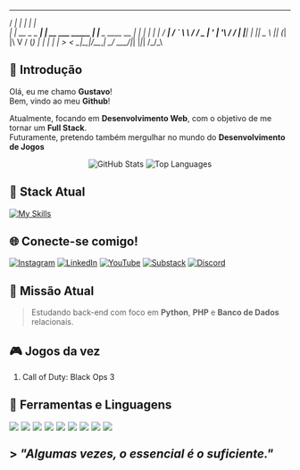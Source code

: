 
  _____           _                   _               
 / ____|         | |                 | |              
| |  __ _   _ ___| |_ __ ___   _____ | |__  _ ____  __
| | |_ | | | / __| __/ _` \ \ / / _ \| '_ \| '__\ \/ /
| |__| | |_| \__ \ || (_| |\ V / (_) | | | | |   >  < 
 \_____|\__,_|___/\__\__,_| \_/ \___/|_| |_|_|  /_/\_\


## 👋 Introdução

Olá, eu me chamo **Gustavo**!  
Bem, vindo ao meu **Github**!

Atualmente, focando em **Desenvolvimento Web**, com o objetivo de me tornar um **Full Stack**.  
Futuramente, pretendo também mergulhar no mundo do **Desenvolvimento de Jogos**

<p align="center">
  <img src="https://github-readme-stats.vercel.app/api?username=seuusuario&show_icons=true&theme=radical&count_private=true" alt="GitHub Stats" />
  <img src="https://github-readme-stats.vercel.app/api/top-langs/?username=seuusuario&layout=compact&theme=radical" alt="Top Languages" />
</p>

## 🚀 Stack Atual
[![My Skills](https://skillicons.dev/icons?i=html,css,python,php,mysql,git,linux)](https://skillicons.dev)

## 🌐 Conecte-se comigo!
[![Instagram](https://img.shields.io/badge/Instagram-E4405F?style=for-the-badge&logo=instagram&logoColor=white)](https://www.instagram.com/seuusuario)
[![LinkedIn](https://img.shields.io/badge/LinkedIn-0077B5?style=for-the-badge&logo=linkedin&logoColor=white)](https://www.linkedin.com/in/seuusuario)
[![YouTube](https://img.shields.io/badge/YouTube-FF0000?style=for-the-badge&logo=youtube&logoColor=white)](https://www.youtube.com/@seucanal)
[![Substack](https://img.shields.io/badge/Substack-FF6719?style=for-the-badge&logo=substack&logoColor=white)](https://seuperfil.substack.com)
[![Discord](https://img.shields.io/badge/Discord-5865F2?style=for-the-badge&logo=discord&logoColor=white)](https://discord.gg/seuserver)

## 🎯 Missão Atual

> Estudando back-end com foco em **Python**, **PHP** e **Banco de Dados** relacionais.


## 🎮 Jogos da vez

1. Call of Duty: Black Ops 3


## 🧰 Ferramentas e Linguagens
<div style="display: flex; flex-wrap: wrap; gap: 5px;">
<img src="https://img.shields.io/badge/Git-F05032?style=for-the-badge&logo=git&logoColor=white" />
<img src="https://img.shields.io/badge/Oracle-F80000?style=for-the-badge&logo=oracle&logoColor=white" />
<img src="https://img.shields.io/badge/HTML5-E34F26?style=for-the-badge&logo=html5&logoColor=white" />
<img src="https://img.shields.io/badge/CSS3-1572B6?style=for-the-badge&logo=css3&logoColor=white" />
<img src="https://img.shields.io/badge/Bootstrap-7952B3?style=for-the-badge&logo=bootstrap&logoColor=white" />
<img src="https://img.shields.io/badge/CodeIgniter-EF4223?style=for-the-badge&logo=codeigniter&logoColor=white" />
<img src="https://img.shields.io/badge/PHP-777BB4?style=for-the-badge&logo=php&logoColor=white" />
<img src="https://img.shields.io/badge/C-00599C?style=for-the-badge&logo=c&logoColor=white" />
<img src="https://img.shields.io/badge/Java-ED8B00?style=for-the-badge&logo=java&logoColor=white" />
</div>

## > <i>"Algumas vezes, o essencial é o suficiente."</i>
